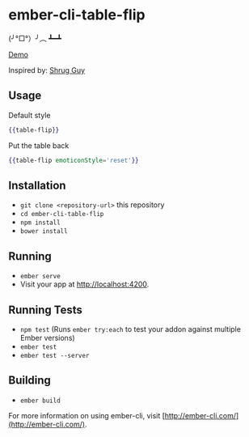 # ember-cli-table-flip

(╯°□°）╯︵ ┻━┻

[Demo](https://aptran.github.io/ember-cli-table-flip/)

Inspired by: [Shrug Guy](https://github.com/blimmer/ember-cli-shrug)

## Usage

Default style

```handlebars
{{table-flip}}
```

Put the table back

```handlebars
{{table-flip emoticonStyle='reset'}}
```

## Installation

* `git clone <repository-url>` this repository
* `cd ember-cli-table-flip`
* `npm install`
* `bower install`

## Running

* `ember serve`
* Visit your app at [http://localhost:4200](http://localhost:4200).

## Running Tests

* `npm test` (Runs `ember try:each` to test your addon against multiple Ember versions)
* `ember test`
* `ember test --server`

## Building

* `ember build`

For more information on using ember-cli, visit [http://ember-cli.com/](http://ember-cli.com/).
